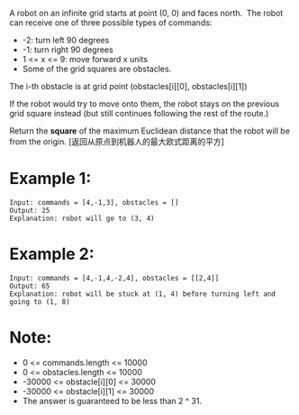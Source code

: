 ﻿A robot on an infinite grid starts at point (0, 0) and faces north.  The robot can receive one of three possible types of commands:

* -2: turn left 90 degrees
* -1: turn right 90 degrees
* 1 <= x <= 9: move forward x units
* Some of the grid squares are obstacles. 

The i-th obstacle is at grid point (obstacles[i][0], obstacles[i][1])

If the robot would try to move onto them, the robot stays on the previous grid square instead (but still continues following the rest of the route.)

Return the **square** of the maximum Euclidean distance that the robot will be from the origin.
[返回从原点到机器人的最大欧式距离的平方]
 

# Example 1:
```
Input: commands = [4,-1,3], obstacles = []
Output: 25
Explanation: robot will go to (3, 4)
```
# Example 2:
```
Input: commands = [4,-1,4,-2,4], obstacles = [[2,4]]
Output: 65
Explanation: robot will be stuck at (1, 4) before turning left and going to (1, 8)
```

# Note:

* 0 <= commands.length <= 10000
* 0 <= obstacles.length <= 10000
* -30000 <= obstacle[i][0] <= 30000
* -30000 <= obstacle[i][1] <= 30000
* The answer is guaranteed to be less than 2 ^ 31.